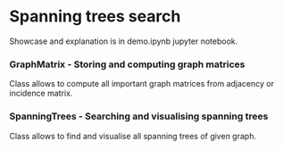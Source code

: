 # Spanning trees search

Showcase and explanation is in demo.ipynb jupyter notebook.

### GraphMatrix - Storing and computing graph matrices

Class allows to compute all important graph matrices from adjacency or incidence matrix.

### SpanningTrees - Searching and visualising spanning trees

Class allows to find and visualise all spanning trees of given graph.
